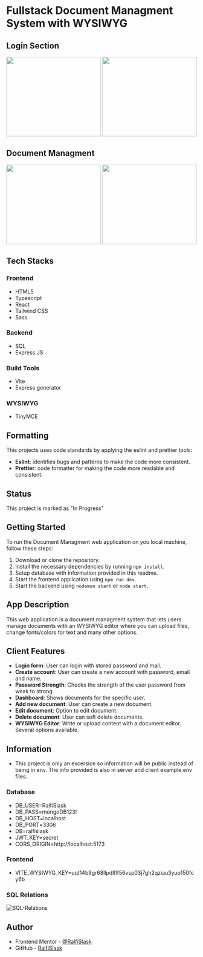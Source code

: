 # Fullstack Document Managment System with WYSIWYG

## Login Section

<img src="https://github.com/plugga-tech/notes-RalfiSlask/assets/112242026/cdaef6ab-8363-4545-bc8d-8f5821a2e0d0" width="250" height="210">
<img src="https://github.com/plugga-tech/notes-RalfiSlask/assets/112242026/6222b8c4-e518-49d6-b013-929ba9bca2cd" width="250" height="210"> <br>

## Document Managment

<img src="https://github.com/plugga-tech/notes-RalfiSlask/assets/112242026/53feb196-1c4e-4ef5-a545-1772833e1da9" width="250" height="210">
<img src="https://github.com/plugga-tech/notes-RalfiSlask/assets/112242026/374a57cb-fd92-4a3f-b71c-31b53dce7f86" width="250" height="210">

## Tech Stacks

### Frontend

- HTML5
- Typescript
- React
- Tailwind CSS
- Sass

### Backend

- SQL
- Express.JS

### Build Tools

- Vite
- Express generator

### WYSIWYG

- TinyMCE

## Formatting

This projects uses code standards by applying the eslint and prettier tools:

- **Eslint**: identifies bugs and patterns to make the code more consistent.
- **Prettier**: code formatter for making the code more readable and consistent.

## Status

This project is marked as "In Progress"

## Getting Started

To run the Document Managment web application on you local machine, follow these steps:

1. Download or clone the repository.
2. Install the necessary dependencies by running `npm install`.
3. Setup database with information provided in this readme.
4. Start the frontend application using `npm run dev`.
5. Start the backend using `nodemon start` or `node start`.

## App Description

This web application is a document managment system that lets users manage documents with an WYSIWYG editor where you can upload files, change fonts/colors for text and many other options.

## Client Features

- **Login form**: User can login with stored password and mail.
- **Create account**: User can create a new account with password, email and name.
- **Password Strength**: Checks the strength of the user password from weak to strong.
- **Dashboard**: Shows documents for the specific user.
- **Add new document**: User can create a new document.
- **Edit document**: Option to edit document.
- **Delete document**: User can soft delete documents.
- **WYSIWYG Editor**: Write or upload content with a document editor. Several options available.

## Information

- This project is only an excersice so information will be public instead of being in env. The info provided is also in server and client example.env files.

### Database

- DB_USER=RalfiSlask
- DB_PASS=mongoDB123!
- DB_HOST=localhost
- DB_PORT=3306
- DB=ralfislask
- JWT_KEY=secret
- CORS_ORIGIN=http://localhost:5173

### Frontend

- VITE_WYSIWYG_KEY=uqt14b9gr68llpdlflf56vsp03j7gh2qziau3yuo150fcy6b

### SQL Relations

![SQL-Relations](https://github.com/plugga-tech/notes-RalfiSlask/assets/112242026/44a56542-8020-4fd0-8fde-d63afb8c3a59)

## Author

- Frontend Mentor - [@RalfiSlask](https://www.frontendmentor.io/profile/RalfiSlask)
- GitHub - [RalfiSlask](https://github.com/RalfiSlask)
